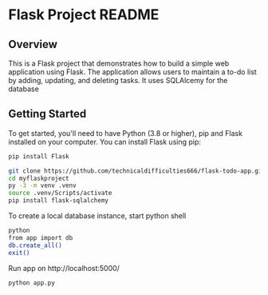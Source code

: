 # Flask Project README

## Overview

This is a Flask project that demonstrates how to build a simple web application using Flask. The application allows users to maintain a to-do list by adding, updating, and deleting tasks. It uses SQLAlcemy for the database 

## Getting Started

To get started, you'll need to have Python (3.8 or higher), pip and Flask installed on your computer. You can install Flask using pip:

```bash
pip install Flask

git clone https://github.com/technicaldifficulties666/flask-todo-app.git
cd myflaskproject
py -3 -m venv .venv
source .venv/Scripts/activate
pip install flask-sqlalchemy
```

To create a local database instance, start python shell
```bash
python
from app import db
db.create_all()
exit()
```

Run app on http://localhost:5000/
```bash
python app.py
